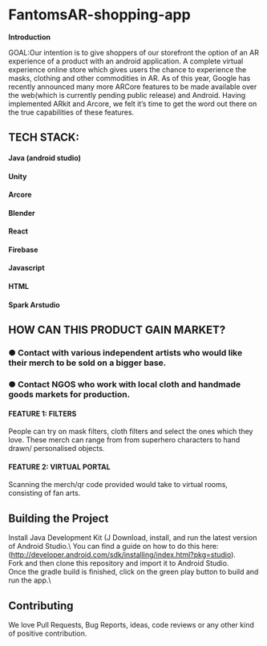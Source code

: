 # FantomsAR-shopping-app



**Introduction**

GOAL:Our intention is to give shoppers of our storefront the option of an AR experience of a product with an android application.
A complete virtual experience online store which gives users the chance to experience the masks, clothing and other commodities in AR. 
As of this year, Google has recently announced many more ARCore features to be made available over the web(which is currently pending public release) and Android. Having implemented ARkit and Arcore, we felt it’s time to get the word out there on the true capabilities of these features. 

## TECH STACK:
#### Java (android studio) 
#### Unity 
#### Arcore 
#### Blender 
#### React 
#### Firebase 
#### Javascript 
#### HTML
#### Spark Arstudio

## HOW CAN THIS PRODUCT GAIN MARKET? 
### ● Contact with various independent artists who would like their merch to be sold on a bigger base. 
### ● Contact NGOS who work with local cloth and handmade goods markets for production. 


#### FEATURE 1: FILTERS 
People can try on mask filters, cloth filters and select the ones which they love. These merch can range from from superhero characters to hand drawn/ personalised objects. 

#### FEATURE 2: VIRTUAL PORTAL 
Scanning the merch/qr code provided would take to virtual rooms, consisting of fan arts.




## Building the Project
Install Java Development Kit (J
Download, install, and run the latest version of Android Studio.\ You can find a guide on how to do this here:(http://developer.android.com/sdk/installing/index.html?pkg=studio).\
Fork and then clone this repository and import it to Android Studio.\
Once the gradle build is finished, click on the green play button to build and run the app.\

## Contributing
We love Pull Requests, Bug Reports, ideas, code reviews or any other kind of positive contribution.
